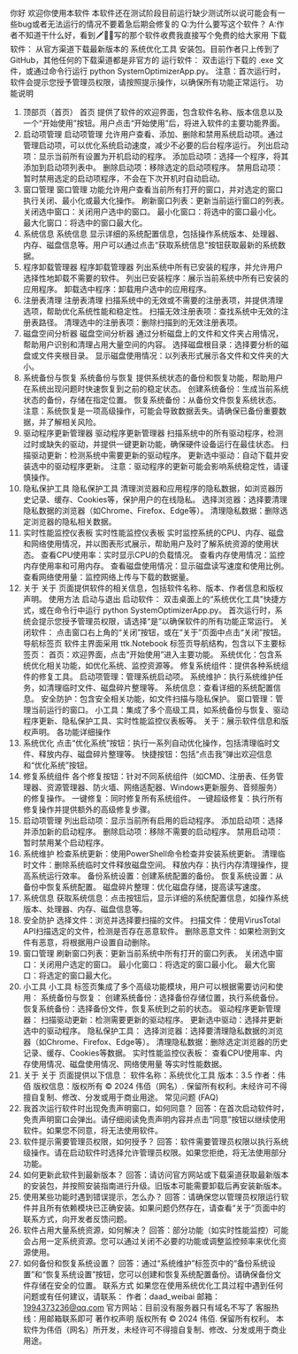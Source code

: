 你好 欢迎你使用本软件
本软件还在测试阶段目前运行缺少测试所以说可能会有一些bug或者无法运行的情况不要着急后期会修复的
Q:为什么要写这个软件？
A:作者不知道干什么好，看到🗡🦐👊写的那个软件收费我直接写个免费的给大家用
下载软件：
从官方渠道下载最新版本的 系统优化工具 安装包。目前作者只上传到了GitHub，其他任何的下载渠道都是非官方的
运行软件：
双击运行下载的 .exe 文件，或通过命令行运行 python SystemOptimizerApp.py。
注意：首次运行时，软件会提示您授予管理员权限，请按照提示操作，以确保所有功能正常运行。
功能说明
1. 顶部页（首页）
首页 提供了软件的欢迎界面，包含软件名称、版本信息以及一个“开始使用”按钮。用户点击“开始使用”后，将进入软件的主要功能界面。
2. 启动项管理
启动项管理 允许用户查看、添加、删除和禁用系统启动项。通过管理启动项，可以优化系统启动速度，减少不必要的后台程序运行。
列出启动项：显示当前所有设置为开机启动的程序。
添加启动项：选择一个程序，将其添加到启动项列表中。
删除启动项：移除选定的启动项程序。
禁用启动项：暂时禁用选定的启动项程序，不会在下次开机时自动启动。
3. 窗口管理
窗口管理 功能允许用户查看当前所有打开的窗口，并对选定的窗口执行关闭、最小化或最大化操作。
刷新窗口列表：更新当前运行窗口的列表。
关闭选中窗口：关闭用户选中的窗口。
最小化窗口：将选中的窗口最小化。
最大化窗口：将选中的窗口最大化。
4. 系统信息
系统信息 显示详细的系统配置信息，包括操作系统版本、处理器、内存、磁盘信息等。用户可以通过点击“获取系统信息”按钮获取最新的系统数据。
5. 程序卸载管理器
程序卸载管理器 列出系统中所有已安装的程序，并允许用户选择性地卸载不需要的软件。
列出已安装程序：展示当前系统中所有已安装的应用程序。
卸载选中程序：卸载用户选中的应用程序。
6. 注册表清理
注册表清理 扫描系统中的无效或不需要的注册表项，并提供清理选项，帮助优化系统性能和稳定性。
扫描无效注册表项：查找系统中无效的注册表路径。
清理选中的注册表项：删除扫描到的无效注册表项。
7. 磁盘空间分析器
磁盘空间分析器 通过分析磁盘上的文件和文件夹占用情况，帮助用户识别和清理占用大量空间的内容。
选择磁盘根目录：选择要分析的磁盘或文件夹根目录。
显示磁盘使用情况：以列表形式展示各文件和文件夹的大小。
8. 系统备份与恢复
系统备份与恢复 提供系统状态的备份和恢复功能，帮助用户在系统出现问题时快速恢复到之前的稳定状态。
创建系统备份：生成当前系统状态的备份，存储在指定位置。
恢复系统备份：从备份文件恢复系统状态。
注意：系统恢复是一项高级操作，可能会导致数据丢失。请确保已备份重要数据，并了解相关风险。
9. 驱动程序更新管理器
驱动程序更新管理器 扫描系统中的所有驱动程序，检测过时或缺失的驱动，并提供一键更新功能，确保硬件设备运行在最佳状态。
扫描驱动更新：检测系统中需要更新的驱动程序。
更新选中驱动：自动下载并安装选中的驱动程序更新。
注意：驱动程序的更新可能会影响系统稳定性，请谨慎操作。
10. 隐私保护工具
隐私保护工具 清理浏览器和应用程序的隐私数据，如浏览器历史记录、缓存、Cookies等，保护用户的在线隐私。
选择浏览器：选择要清理隐私数据的浏览器（如Chrome、Firefox、Edge等）。
清理隐私数据：删除选定浏览器的隐私相关数据。
11. 实时性能监控仪表板
实时性能监控仪表板 实时监控系统的CPU、内存、磁盘和网络使用情况，并以图表形式展示，帮助用户及时了解系统资源的使用状态。
查看CPU使用率：实时显示CPU的负载情况。
查看内存使用情况：监控内存使用率和可用内存。
查看磁盘使用情况：显示磁盘读写速度和使用比例。
查看网络使用量：监控网络上传与下载的数据量。
12. 关于
关于 页面提供软件的相关信息，包括软件名称、版本、作者信息和版权声明。
使用方法
启动与退出
启动软件：
双击桌面上的“系统优化工具”快捷方式，或在命令行中运行 python SystemOptimizerApp.py。
首次运行时，系统会提示您授予管理员权限，请选择“是”以确保软件的所有功能正常运行。
关闭软件：
点击窗口右上角的“关闭”按钮，或在“关于”页面中点击“关闭”按钮。
导航标签页
软件主界面采用 ttk.Notebook 标签页导航结构，包含以下主要标签页：
首页：欢迎界面，点击“开始使用”进入主要功能。
系统优化：包含系统优化相关功能，如优化系统、监控资源等。
修复系统组件：提供各种系统组件的修复工具。
启动项管理：管理系统启动项。
系统维护：执行系统维护任务，如清理临时文件、磁盘碎片整理等。
系统信息：查看详细的系统配置信息。
安全防护：包含安全相关功能，如文件扫描与隐私保护。
窗口管理：管理当前运行的窗口。
小工具：集成了多个高级工具，如系统备份与恢复、驱动程序更新、隐私保护工具、实时性能监控仪表板等。
关于：展示软件信息和版权声明。
各功能详细操作
1. 系统优化
点击“优化系统”按钮：执行一系列自动优化操作，包括清理临时文件、释放内存、磁盘碎片整理等。
快捷按钮：包括“点击我”弹出欢迎信息和“优化系统”按钮。
2. 修复系统组件
各个修复按钮：针对不同系统组件（如CMD、注册表、任务管理器、资源管理器、防火墙、网络适配器、Windows更新服务、音频服务）的修复操作。
一键修复：同时修复所有系统组件。
一键超级修复：执行所有修复操作并提供额外的高级修复步骤。
3. 启动项管理
列出启动项：显示当前所有启用的启动程序。
添加启动项：选择并添加新的启动程序。
删除启动项：移除不需要的启动程序。
禁用启动项：暂时禁用某个启动程序。
4. 系统维护
检查系统更新：使用PowerShell命令检查并安装系统更新。
清理临时文件：删除系统临时文件释放磁盘空间。
释放内存：执行内存清理操作，提高系统运行效率。
备份系统设置：创建系统配置的备份。
恢复系统设置：从备份中恢复系统配置。
磁盘碎片整理：优化磁盘存储，提高读写速度。
5. 系统信息
获取系统信息：点击按钮后，显示详细的系统配置信息，如操作系统版本、处理器、内存、磁盘信息等。
6. 安全防护
选择文件：浏览并选择要扫描的文件。
扫描文件：使用VirusTotal API扫描选定的文件，检测是否存在恶意软件。
删除恶意文件：如果检测到文件有恶意，将根据用户设置自动删除。
7. 窗口管理
刷新窗口列表：更新当前系统中所有打开的窗口列表。
关闭选中窗口：关闭用户选定的窗口。
最小化窗口：将选定的窗口最小化。
最大化窗口：将选定的窗口最大化。
8. 小工具
小工具 标签页集成了多个高级功能模块，用户可以根据需要访问和使用：
系统备份与恢复：
创建系统备份：选择备份存储位置，执行系统备份。
恢复系统备份：选择备份文件，恢复系统到之前的状态。
驱动程序更新管理器：
扫描驱动更新：检测需要更新的驱动程序。
更新选中驱动：选择并更新选中的驱动程序。
隐私保护工具：
选择浏览器：选择要清理隐私数据的浏览器（如Chrome、Firefox、Edge等）。
清理隐私数据：删除选定浏览器的历史记录、缓存、Cookies等数据。
实时性能监控仪表板：
查看CPU使用率、内存使用情况、磁盘使用情况、网络使用量 等实时性能数据。
9. 关于
关于 页面提供以下信息：
软件名称：系统优化工具
版本：3.5
作者：伟佰
版权信息：版权所有 © 2024 伟佰（网名）. 保留所有权利。未经许可不得擅自复制、修改、分发或用于商业用途。
常见问题 (FAQ)
1. 我首次运行软件时出现免责声明窗口，如何同意？
回答：在首次启动软件时，免责声明窗口会弹出。请仔细阅读免责声明内容并点击“同意”按钮以继续使用软件。如果您不同意，将无法使用软件。
2. 软件提示需要管理员权限，如何授予？
回答：软件需要管理员权限以执行系统级操作。请在启动软件时选择允许管理员权限。如果您拒绝，将无法使用部分功能。
3. 如何更新此软件到最新版本？
回答：请访问官方网站或下载渠道获取最新版本的安装包，并按照安装指南进行升级。旧版本可能需要卸载后再安装新版本。
4. 使用某些功能时遇到错误提示，怎么办？
回答：请确保您以管理员权限运行软件并且所有依赖模块已正确安装。如果问题仍然存在，请查看“关于”页面中的联系方式，向开发者反馈问题。
5. 软件占用大量系统资源，如何解决？
回答：部分功能（如实时性能监控）可能会占用一定系统资源。您可以通过关闭不必要的功能或调整监控频率来优化资源使用。
6. 如何备份和恢复系统设置？
回答：通过“系统维护”标签页中的“备份系统设置”和“恢复系统设置”按钮，您可以创建和恢复系统配置备份。请确保备份文件存储在安全的位置。
联系方式
如果您在使用系统优化工具过程中遇到任何问题或有任何建议，请联系：
作者：daad_weibai
邮箱：1994373236@qq.com
官方网站：目前没有服务器只有域名不写了
客服热线：用邮箱联系即可
著作权声明
版权所有 © 2024 伟佰. 保留所有权利。
本软件为伟佰（网名）所开发，未经许可不得擅自复制、修改、分发或用于商业用途。
